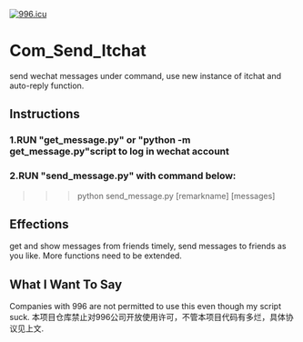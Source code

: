[![996.icu](https://img.shields.io/badge/link-996.icu-red.svg)](https://996.icu)
# Com_Send_Itchat
send wechat messages under command, use new instance of itchat and auto-reply function.
## Instructions
### 1.RUN "get_message.py" or "python -m get_message.py"script to log in wechat account
### 2.RUN "send_message.py" with command below:
>>> python send_message.py [remarkname] [messages]
## Effections
get and show messages from friends timely, send messages to friends as you like. More functions need to be extended.
## What I Want To Say
Companies with 996 are not permitted to use this even though my script suck.
本项目仓库禁止对996公司开放使用许可，不管本项目代码有多烂，具体协议见上文.
